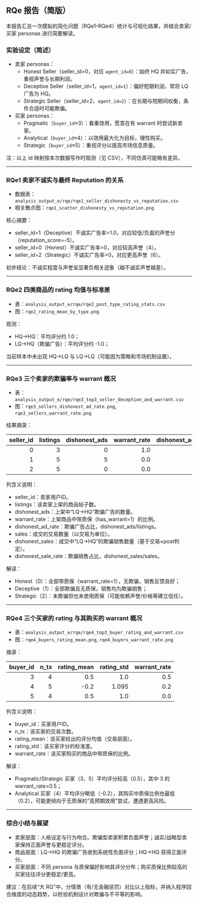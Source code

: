 ## RQe 报告（简版）

本报告汇总一次模拟的简化问题（RQe1–RQe4）统计与可视化结果，并结合卖家/买家 personas 进行简要解读。

### 实验设定（简述）
- 卖家 personas：
  - Honest Seller（seller_id=0，对应 `agent_id=0`）：始终 HQ 并如实广告，重视声誉与长期利润。
  - Deceptive Seller（seller_id=1，`agent_id=1`）：偏好短期利润，常将 LQ 广告为 HQ。
  - Strategic Seller（seller_id=2，`agent_id=2`）：在长期与短期间权衡，条件合适时可能欺骗。
- 买家 personas：
  - Pragmatic（`buyer_id`≈3）：看重效用，愿意在有 warrant 时尝试新卖家。
  - Analytical（`buyer_id`≈4）：以效用最大化为目标，理性购买。
  - Strategic（`buyer_id`≈5）：重视评分以提高市场信息质量。

注：以上 id 映射按本次数据写作时观测（见 CSV），不同仿真可能略有差异。

---

### RQe1 卖家不诚实与最终 Reputation 的关系
- 数据表：`analysis_output_e/rqe/rqe1_seller_dishonesty_vs_reputation.csv`
- 相关散点图：`rqe1_scatter_dishonesty_vs_reputation.png`

核心摘要：
- seller_id=1（Deceptive）不诚实广告率=1.0，对应较低/负面的声誉分（reputation_score=-5）。
- seller_id=0（Honest）不诚实广告率=0，对应较高声誉（4）。
- seller_id=2（Strategic）不诚实广告率=0，对应更高声誉（6）。

初步结论：不诚实程度与声誉呈显著负相关迹象（越不诚实声誉越差）。

---

### RQe2 四类商品的 rating 均值与标准差
- 表：`analysis_output_e/rqe/rqe2_post_type_rating_stats.csv`
- 图：`rqe2_rating_mean_by_type.png`

观测：
- HQ->HQ：平均评分约 1.0；
- LQ->HQ（欺骗广告）：平均评分约 -1.0；

当前样本中未出现 HQ->LQ 与 LQ->LQ（可能因为策略和市场机制设置）。

---

### RQe3 三个卖家的欺骗率与 warrant 概况
- 表：`analysis_output_e/rqe/rqe3_top3_seller_deception_and_warrant.csv`
- 图：`rqe3_sellers_dishonest_ad_rate.png`, `rqe3_sellers_warrant_rate.png`

结果摘录：

| seller_id | listings | dishonest_ads | warrant_rate | dishonest_ad_rate | sales | dishonest_sales | dishonest_sale_rate |
|---:|---:|---:|---:|---:|---:|---:|---:|
| 0 | 3 | 0 | 1.0 | 0.0 | 3 | 0 | 0.0 |
| 1 | 5 | 5 | 0.0 | 1.0 | 5 | 5 | 1.0 |
| 2 | 5 | 0 | 0.0 | 0.0 | 5 | 0 | 0.0 |

列含义说明：
- seller_id：卖家用户ID。
- listings：该卖家上架的商品帖子数。
- dishonest_ads：上架中“LQ→HQ”欺骗广告的数量。
- warrant_rate：上架商品中带质保（has_warrant=1）的比例。
- dishonest_ad_rate：欺骗广告占比，dishonest_ads/listings。
- sales：成交的交易数量（以交易为单位）。
- dishonest_sales：成交中“LQ→HQ”的欺骗销售数量（基于交易×post判定）。
- dishonest_sale_rate：欺骗销售占比，dishonest_sales/sales。

解读：
- Honest（0）：全部带质保（warrant_rate=1），无欺骗，销售反馈良好；
- Deceptive（1）：全部欺骗且无质保，销售均为欺骗销售；
- Strategic（2）：未欺骗但也未使用质保（可能依赖声誉/价格等建立信任）。

---

### RQe4 三个买家的 rating 与其购买的 warrant 概况
- 表：`analysis_output_e/rqe/rqe4_top3_buyer_rating_and_warrant.csv`
- 图：`rqe4_buyers_rating_mean.png`, `rqe4_buyers_warrant_rate.png`

摘录：

| buyer_id | n_tx | rating_mean | rating_std | warrant_rate |
|---:|---:|---:|---:|---:|
| 3 | 4 | 0.5 | 1.0 | 0.5 |
| 4 | 5 | -0.2 | 1.095 | 0.2 |
| 5 | 4 | 0.5 | 1.0 | 0.0 |

列含义说明：
- buyer_id：买家用户ID。
- n_tx：该买家的交易次数。
- rating_mean：该买家给出的评分均值（交易层面）。
- rating_std：该买家评分的标准差。
- warrant_rate：该买家购买的商品中带质保的比例。

解读：
- Pragmatic/Strategic 买家（3、5）平均评分较高（0.5），其中 3 的 warrant_rate=0.5；
- Analytical 买家（4）平均评分略低（-0.2），其购买中质保比例也最低（0.2），可能更倾向于无质保的“高预期效用”尝试，遭遇更高风险。

---

### 综合小结与展望
- 卖家层面：人格设定与行为吻合。欺骗型卖家积累负面声誉；诚实/战略型卖家保持正面声誉与更稳定评分。
- 商品层面：LQ->HQ 的欺骗广告收到系统性负面评分；HQ->HQ 获得正面评分。
- 买家层面：不同 persona 与质保偏好影响其评分分布；购买质保比例较高的买家往往评分更稳定/更高。

建议：在后续“大 RQ”中，分情景（有/无金融惩罚）对比以上指标，并纳入程序回合维度的动态趋势，以检验机制设计对欺骗与不平等的影响。
